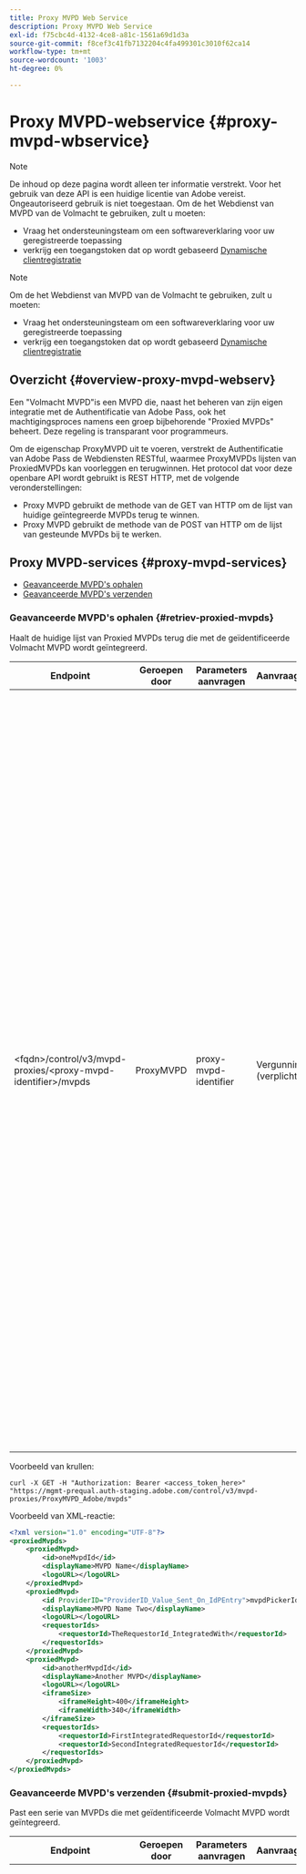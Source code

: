 ```yaml
---
title: Proxy MVPD Web Service
description: Proxy MVPD Web Service
exl-id: f75cbc4d-4132-4ce8-a81c-1561a69d1d3a
source-git-commit: f8cef3c41fb7132204c4fa499301c3010f62ca14
workflow-type: tm+mt
source-wordcount: '1003'
ht-degree: 0%

---
```


# Proxy MVPD-webservice {#proxy-mvpd-wbservice}

>[!NOTE]
>
>De inhoud op deze pagina wordt alleen ter informatie verstrekt. Voor het gebruik van deze API is een huidige licentie van Adobe vereist. Ongeautoriseerd gebruik is niet toegestaan.
>Om de het Webdienst van MVPD van de Volmacht te gebruiken, zult u moeten:
>- Vraag het ondersteuningsteam om een softwareverklaring voor uw geregistreerde toepassing
>- verkrijg een toegangstoken dat op wordt gebaseerd [Dynamische clientregistratie](dynamic-client-registration.md)
> 

>[!NOTE]
>
>Om de het Webdienst van MVPD van de Volmacht te gebruiken, zult u moeten:
>- Vraag het ondersteuningsteam om een softwareverklaring voor uw geregistreerde toepassing
>- verkrijg een toegangstoken dat op wordt gebaseerd [Dynamische clientregistratie](dynamic-client-registration.md)
> 

## Overzicht {#overview-proxy-mvpd-webserv}

Een &quot;Volmacht MVPD&quot;is een MVPD die, naast het beheren van zijn eigen integratie met de Authentificatie van Adobe Pass, ook het machtigingsproces namens een groep bijbehorende &quot;Proxied MVPDs&quot; beheert. Deze regeling is transparant voor programmeurs.

Om de eigenschap ProxyMVPD uit te voeren, verstrekt de Authentificatie van Adobe Pass de Webdiensten RESTful, waarmee ProxyMVPDs lijsten van ProxiedMVPDs kan voorleggen en terugwinnen. Het protocol dat voor deze openbare API wordt gebruikt is REST HTTP, met de volgende veronderstellingen:

- Proxy MVPD gebruikt de methode van de GET van HTTP om de lijst van huidige geïntegreerde MVPDs terug te winnen.
- Proxy MVPD gebruikt de methode van de POST van HTTP om de lijst van gesteunde MVPDs bij te werken.

## Proxy MVPD-services {#proxy-mvpd-services}

- [Geavanceerde MVPD&#39;s ophalen](#retriev-proxied-mvpds)
- [Geavanceerde MVPD&#39;s verzenden](#submit-proxied-mvpds)

### Geavanceerde MVPD&#39;s ophalen {#retriev-proxied-mvpds}

Haalt de huidige lijst van Proxied MVPDs terug die met de geïdentificeerde Volmacht MVPD wordt geïntegreerd.

| Endpoint | Geroepen door | Parameters aanvragen | Aanvraagkoppen | HTTP-methode | HTTP-respons |
|--------------------------------------------------------------------------|-----------|-----------------------|---------------------------|-------------|-----------------------------------------------------------------------------------------------------------------------------------------------------------------------------------------------------------------------------------------------------------------------------------------------------------------------------------------------------------------------------------------------------------------------------------------------------------------------------------------------------------------------------------------------------------------------------------------------------------------------------------------------------------------------------------------------------------------------------------------------------------------------------------------------------------------------------------------------------------|
| &lt;fqdn>/control/v3/mvpd-proxies/&lt;proxy-mvpd-identifier>/mvpds | ProxyMVPD | proxy-mvpd-identifier | Vergunning (verplicht) | GET | <ul><li> 200 (ok) - De aanvraag is verwerkt en de reactie bevat een lijst met ProxiedMVPD&#39;s in XML-indeling</li><li>401 (niet-geautoriseerd) - Geeft een van de volgende gegevens aan:<ul><li>De cliënt MOET om een nieuw access_token verzoeken</li><li>Het verzoek is afkomstig van een IP-adres dat niet aanwezig is in de lijst van gewenste personen</li><li>Het token is niet geldig</li></ul></li><li>403 (niet toegestaan) - Geeft aan dat de bewerking niet wordt ondersteund voor de opgegeven parameters of dat de proxy-MVPD niet is ingesteld als een proxy of ontbreekt</li><li>405 (methode niet toegestaan) - Er is een andere HTTP-methode dan GET of POST gebruikt. De HTTP-methode wordt over het algemeen niet ondersteund of wordt niet ondersteund voor dit specifieke eindpunt.</li><li>500 (interne serverfout) - Er is een fout opgetreden aan de serverzijde tijdens het aanvraagproces.</li></ul> |

Voorbeeld van krullen:

`curl -X GET -H "Authorization: Bearer <access_token_here>" "https://mgmt-prequal.auth-staging.adobe.com/control/v3/mvpd-proxies/ProxyMVPD_Adobe/mvpds"`


Voorbeeld van XML-reactie:

```xml
<?xml version="1.0" encoding="UTF-8"?>
<proxiedMvpds>
    <proxiedMvpd>
        <id>oneMvpdId</id>
        <displayName>MVPD Name</displayName>
        <logoURL></logoURL>
    </proxiedMvpd>
    <proxiedMvpd>
        <id ProviderID="ProviderID_Value_Sent_On_IdPEntry">mvpdPickerId</id>
        <displayName>MVPD Name Two</displayName>
        <logoURL></logoURL>
        <requestorIds>
            <requestorId>TheRequestorId_IntegratedWith</requestorId>
        </requestorIds>
    </proxiedMvpd>
    <proxiedMvpd>
        <id>anotherMvpdId</id>
        <displayName>Another MVPD</displayName>
        <logoURL></logoURL>
        <iframeSize>
            <iframeHeight>400</iframeHeight>
            <iframeWidth>340</iframeWidth>
        </iframeSize>
        <requestorIds>
            <requestorId>FirstIntegratedRequestorId</requestorId>
            <requestorId>SecondIntegratedRequestorId</requestorId>
        </requestorIds>
    </proxiedMvpd>
</proxiedMvpds>
```

### Geavanceerde MVPD&#39;s verzenden {#submit-proxied-mvpds}

Past een serie van MVPDs die met geïdentificeerde Volmacht MVPD wordt geïntegreerd.

| Endpoint | Geroepen door | Parameters aanvragen | Aanvraagkoppen | HTTP-methode | HTTP-respons |
|:------------------------------------------------------------------------:|:---------:|-----------------------|:---------------------------------------------------:|:-----------:|:---------------------------------------------------------------------------------------------------------------------------------------------------------------------------------------------------------------------------------------------------------------------------------------------------------------------------------------------------------------------------------------------------------------------------------------------------------------------------------------------------------------------------------------------------------------------------------------------------------------------------------------------------------------------------------------------------------------------------------------------------------------------------------------------------------------------------------------------------------------------------------------------------------------------------------------------------------------------------------------------------------------------------------------------------------------------------------------------------------------:|
| &lt;fqdn>/control/v3/mvpd-proxies/&lt;proxy-mvpd-identifier>/mvpds | ProxyMVPD | proxy-mvpd-identifier | Vergunning (Verplicht) proxied-mvpds (Verplicht) | POST | <ul><li>201 (gemaakt) - De push is verwerkt</li><li>400 (ongeldig verzoek) - De server weet niet hoe te om het verzoek te verwerken:<ul><li>Binnenkomende XML voldoet niet aan schema dat in deze specificatie wordt gepubliceerd</li><li>De proxy-mvpds hebben geen unieke id&#39;s</li><li>De geduwde aanvragerIds bestaat niet Andere de containerreden van Servlet voor 400 reactiecode</li></ul><li>401 (niet-geautoriseerd) - Geeft een van de volgende gegevens aan:<ul><li>De cliënt MOET om een nieuw access_token verzoeken</li><li>Het verzoek is afkomstig van een IP-adres dat niet aanwezig is in de lijst van gewenste personen</li><li>Het token is niet geldig</li></ul></li><li>403 (niet toegestaan) - Geeft aan dat de bewerking niet wordt ondersteund voor de opgegeven parameters of dat de proxy-MVPD niet is ingesteld als een proxy of ontbreekt</li><li>405 (methode niet toegestaan) - Er is een andere HTTP-methode dan GET of POST gebruikt. De HTTP-methode wordt over het algemeen niet ondersteund of wordt niet ondersteund voor dit specifieke eindpunt.</li><li>500 (interne serverfout) - Er is een fout opgetreden aan de serverzijde tijdens het aanvraagproces.</li></ul> |

Voorbeeld van krullen:

`curl -X POST -H "Authorization: Bearer <access_token_here>" "https://mgmt-prequal.auth.adobe.com/control/v3/mvpd-proxies/ProxyMVPD_Adobe/mvpds" -d "proxied-mvpds=%3CproxiedMvpds%3E%3CproxiedMvpd%3E%3CdisplayName%3EFirst%20MVPD%20Name%3C%2FdisplayName%3E%3Cid%3EfirstMVPDId%3C%2Fid%3E%3ClogoURL%3E%3C%2FlogoURL%3E%3C%2FproxiedMvpd%3E%3CproxiedMvpd%3E%3Cid%20ProviderID%3D%22ProviderID_Value_Sent_On_IdPEntry%22%3EmvpdPickerId%3C%2Fid%3E%3CdisplayName%3EMVPD%20Name%20Two%3C%2FdisplayName%3E%3ClogoURL%3E%3C%2FlogoURL%3E%3CrequestorIds%3E%3CrequestorId%3ETHE_REQUESTOR_ID%3C%2FrequestorId%3E%3C%2FrequestorIds%3E%3C%2FproxiedMvpd%3E%3C%2FproxiedMvpds%3E"`



XML-voorbeeld:

```xml
<?xml version="1.0" encoding="UTF-8"?>
<proxiedMvpds>
    <proxiedMvpd>
        <id>oneMvpdId</id>
        <displayName>MVPD Name</displayName>
        <logoURL></logoURL>
    </proxiedMvpd>
    <proxiedMvpd>
        <id ProviderID="ProviderID_Value_Sent_On_IdPEntry">mvpdPickerId</id>
        <displayName>MVPD Name Two</displayName>
        <logoURL></logoURL>
        <requestorIds>
            <requestorId>TheRequestorId_IntegratedWith</requestorId>
        </requestorIds>
    </proxiedMvpd>
    <proxiedMvpd>
        <id>anotherMvpdId</id>
        <displayName>Another MVPD</displayName>
        <logoURL></logoURL>
        <iframeSize>
            <iframeHeight>400</iframeHeight>
            <iframeWidth>340</iframeWidth>
        </iframeSize>
        <requestorIds>
            <requestorId>FirstIntegratedRequestorId</requestorId>
            <requestorId>SecondIntegratedRequestorId</requestorId>
        </requestorIds>
    </proxiedMvpd>
</proxiedMvpds>
```


### Posteringsfrequentie {#posting-frequency}

Adobe Pass Authentication adviseert dat ProxyMVPDs hun lijst van ProxiedMVPDs slechts zou moeten duwen wanneer er een verandering van de vorige duw is.

### Proxied MVPD&#39;s verwijderen {#delete-proxied-freqency}

Als ProxyMVPD een verslag van XML met een lege lijst ProxiedMVPDs duwt, zal die lege lijst in ons systeem enkel als om het even welke lijst worden opgeslagen, waarbij effectief het schrappen van de vorige lijst.



## XSD-indeling {#xsd-format}

De Adobe heeft het volgende toegelaten formaat voor het posten/het terugwinnen van proxyMVPDs van/aan onze openbare Webdienst bepaald:

```xml
<?xml version="1.0" encoding="UTF-8"?>
<xs:schema xmlns:xs="http://www.w3.org/2001/XMLSchema"
           xmlns:pxm="http://tve.adobe.com/data/proxiedmvpd"
           targetNamespace="http://tve.adobe.com/data/proxiedmvpd"
           elementFormDefault="qualified"
           version="1.0">
    <xs:complexType name="iframeSize">
        <xs:all>
            <xs:element name="iframeHeight" type="xs:int" minOccurs="1" maxOccurs="1" nillable="false"/>
            <xs:element name="iframeWidth" type="xs:int" minOccurs="1" maxOccurs="1" nillable="false"/>
        </xs:all>
    </xs:complexType>
    <xs:complexType name="requestorIds">
        <xs:annotation>
            <xs:documentation>List of requestors/programmers integrated with the proxied MVPD</xs:documentation>
        </xs:annotation>
        <xs:sequence>
            <xs:element name="requestorId" type="xs:string" minOccurs="1" maxOccurs="unbounded" nillable="false">
                <xs:annotation>
                    <xs:documentation>The requestor/programmer identifier recognized by Adobe</xs:documentation>
                </xs:annotation>
            </xs:element>
        </xs:sequence>
    </xs:complexType>
    <xs:complexType name="proxiedMvpd">
        <xs:all>
            <xs:element name="id" minOccurs="1" maxOccurs="1" nillable="false">
                <xs:annotation>
                    <xs:documentation>The id must conform to the regular expression: ([a-zA-Z0-9]+((\-)|[_])*)</xs:documentation>
                </xs:annotation>
                <xs:complexType>
                    <xs:simpleContent>
                        <xs:extension base="xs:string">
                            <xs:attribute name="ProviderID">
                                <xs:simpleType>
                                    <xs:restriction base="xs:string">
                                        <xs:minLength value="1"/>
                                        <xs:maxLength value="128"/>
                                    </xs:restriction>
                                </xs:simpleType>
                            </xs:attribute>
                        </xs:extension>
                    </xs:simpleContent>
                </xs:complexType>
            </xs:element>
            <xs:element name="displayName" type="xs:string" minOccurs="1" maxOccurs="1" nillable="false"/>
            <xs:element name="logoURL" type="xs:anyURI" minOccurs="1" maxOccurs="1" nillable="false"/>
            <xs:element name="iframeSize" type="pxm:iframeSize" minOccurs="0" maxOccurs="1"/>
            <xs:element name="requestorIds" type="pxm:requestorIds" minOccurs="0" maxOccurs="1"/>
        </xs:all>
    </xs:complexType>
    <xs:element name="proxiedMvpds">
        <xs:annotation>
            <xs:documentation>List of Proxied MVPD</xs:documentation>
        </xs:annotation>
        <xs:complexType>
            <xs:sequence>
                <xs:element name="proxiedMvpd" type="pxm:proxiedMvpd" minOccurs="0" maxOccurs="unbounded"/>
            </xs:sequence>
        </xs:complexType>
    </xs:element>
</xs:schema>
```

**Opmerkingen over elementen:**

-   `id` (verplicht) - Proxied MVPD ID moet een koord relevant voor de naam van MVPD zijn, gebruikend om het even welke volgende karakters (aangezien het aan Programmers voor het volgen) zal worden blootgesteld: - Om het even welke alfanumerieke karakters, onderstrepingsteken (&quot;_&quot;), en koppelteken (&quot;-&quot;).
- De idID moet voldoen aan de volgende reguliere expressie:
`(a-zA-Z0-9((-)|_)*)`

    Het moet dus ten minste één teken hebben, beginnen met een letter en doorgaan met een letter, cijfer, streepje of onderstrepingsteken.

-   `iframeSize` (optioneel) - Het iframeSize-element is optioneel en definieert de grootte van het iFrame als de MVPD-verificatiepagina zich in een iFrame moet bevinden. Anders, als het iframeSize element niet aanwezig is, zal de authentificatie in volledige browser opnieuw richten pagina gebeuren.
-   `requestorIds` (optioneel) - De waarden voor requestIds worden opgegeven door Adobe. Een vereiste is dat een proxy MVPD met minstens één aanvragerId moet worden geïntegreerd. Als de tag &quot;requestIds&quot; niet aanwezig is op het proxy-element MVPD, wordt die proxy MVPD geïntegreerd met alle beschikbare aanvragers die zijn geïntegreerd onder de proxy MVPD.
-   `ProviderID` (facultatief) - wanneer het attribuut ProviderID op het id element aanwezig is, zal de waarde van ProviderID op het SAML authentificatieverzoek naar Volmacht MVPD als Proxied MVPD/SubMVPD ID (in plaats van de id waarde) worden verzonden. In dit geval, zal de waarde van identiteitskaart slechts in de plukker worden gebruikt MVPD die op de pagina van de Programmer wordt voorgesteld, en intern door de Authentificatie van Adobe Pass. De lengte van het attribuut ProviderID moet tussen 1 en 128 karakters zijn.

## Beveiliging {#security}

Een verzoek kan alleen als geldig worden beschouwd als het aan de volgende regels voldoet:

- De verzoekkopbal moet het toegangstoken van de veiligheid Oauth2 van bevatten [Dynamische clientregistratie](dynamic-client-registration.md).
- Het verzoek moet van een specifiek IP adres komen dat is toegestaan.
- De aanvraag moet via het SSL-protocol worden verzonden.

Alle parameters in de aanvraagkoptekst die hierboven niet worden vermeld, worden genegeerd.

Voorbeeld van krullen:

`curl -X GET -H "Authorization: Bearer <access_token_here>" "https://mgmt-prequal.auth-staging.adobe.com/control/v3/proxiedMvpds"`

## De Eindpunten van de Dienst van het Web van de Volmacht MVPD voor de Milieu&#39;s van de Authentificatie van Adobe Pass {#proxy-mvpd-wevserv-endpoints}

- **URL productie:** https://mgmt.auth.adobe.com/control/v3/proxiedMvpds - **Staging-URL:** https://mgmt.auth-staging.adobe.com/control/v3/proxiedMvpds - **URL voor preQual-Production:** https://mgmt-prequal.auth.adobe.com/control/v3/proxiedMvpds - **PreQual-Staging URL:** https://mgmt-prequal.auth-staging.adobe.com/control/v3/proxiedMvpds

<!--
>[!RELATEDINFORMATION]
>* [Proxy MVPD SAML integration](/help/authentication/proxy-mvpd-saml-int.md)
>* [User metadata exchange](/help/authentication/mvpd-user-metadata-exchng.md)
>* [Technical paper](/help/authentication/technical-paper.md)
>* [Adobe Pass Authentication glossary](/help/authentication/glossary.md)
-->
